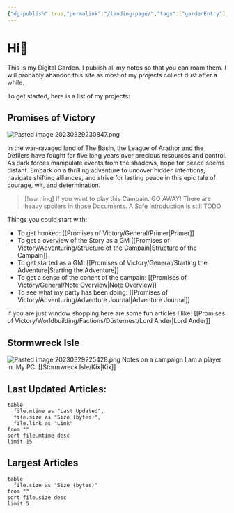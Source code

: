 ```yaml
---
{"dg-publish":true,"permalink":"/landing-page/","tags":["gardenEntry"],"noteIcon":"","created":"2023-03-29T18:12:33.199+02:00","updated":"2023-04-02T02:35:33.124+02:00"}
---
```



# Hi🌱
This is my Digital Garden. I publish all my notes so that you can roam them.
I will probably abandon this site as most of my projects collect dust after a while.



To get started, here is a list of my projects:

## Promises of Victory
![Pasted image 20230329230847.png](/img/user/resources/Pictures/Pasted%20image%2020230329230847.png)

 In the war-ravaged land of The Basin, the League of Arathor and the Defilers have fought for five long years over precious resources and control. As dark forces manipulate events from the shadows, hope for peace seems distant. Embark on a thrilling adventure to uncover hidden intentions, navigate shifting alliances, and strive for lasting peace in this epic tale of courage, wit, and determination.

> [!warning] If you want to play this Campain. GO AWAY! There are heavy spoilers in those Documents. A Safe Introduction is still TODO

Things you could start with:
- To get hooked: [[Promises of Victory/General/Primer\|Primer]]
- To get a overview of the Story as a GM [[Promises of Victory/Adventuring/Structure of the Campain\|Structure of the Campain]]
- To get started as a GM: [[Promises of Victory/General/Starting the Adventure\|Starting the Adventure]]
- To get a sense of the conent of the campain: [[Promises of Victory/General/Note Overview\|Note Overview]]
- To see what my party has been doing: [[Promises of Victory/Adventuring/Adventure Journal\|Adventure Journal]]

If you are just window shopping here are some fun articles I like:
[[Promises of Victory/Worldbuilding/Factions/Düsternest/Lord Ander\|Lord Ander]] 

## Stormwreck Isle
![Pasted image 20230329225428.png](/img/user/resources/Pictures/Pasted%20image%2020230329225428.png)
Notes on a campaign I am a player in.
My PC: [[Stormwreck Isle/Kix\|Kix]]


## Last Updated Articles: 
``` dataview
table
  file.mtime as "Last Updated",
  file.size as "Size (bytes)",
  file.link as "Link"
from ""
sort file.mtime desc
limit 15
```

## Largest Articles
``` dataview
table
  file.size as "Size (bytes)"
from ""
sort file.size desc
limit 5
```